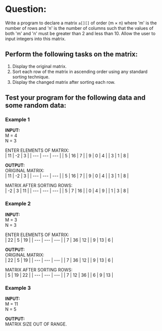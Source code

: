# Question:

Write a program to declare a matrix `a[][]` of order (m × n) where 'm' is the number of rows and 'n' is the number of columns such that the values of both 'm' and 'n' must be greater than 2 and less than 10. Allow the user to input integers into this matrix.

## Perform the following tasks on the matrix:

1.	Display the original matrix.
2.	Sort each row of the matrix in ascending order using any standard sorting technique.
3.	Display the changed matrix after sorting each row.

## Test your program for the following data and some random data:
 
### Example 1

**INPUT:**  
M = 4  
N = 3

ENTER ELEMENTS OF MATRIX:  
| 11  | -2  | 3   |
| --- | --- | --- |
| 5   | 16  | 7   |
| 9   | 0   | 4   |
| 3   | 1   | 8   |

**OUTPUT:**  
ORIGINAL MATRIX:  
| 11  | -2  | 3   |
| --- | --- | --- |
| 5   | 16  | 7   |
| 9   | 0   | 4   |
| 3   | 1   | 8   |

MATRIX AFTER SORTING ROWS:  
| -2  | 3   | 11  |
| --- | --- | --- |
| 5   | 7   | 16  |
| 0   | 4   | 9   |
| 1   | 3   | 8   |
 
### Example 2

**INPUT:**  
M = 3  
N = 3

ENTER ELEMENTS OF MATRIX:  
| 22  | 5   | 19  |
| --- | --- | --- |
| 7   | 36  | 12  |
| 9   | 13  | 6   |

**OUTPUT:**  
ORIGINAL MATRIX:  
| 22  | 5   | 19  |
| --- | --- | --- |
| 7   | 36  | 12  |
| 9   | 13  | 6   |


MATRIX AFTER SORTING ROWS:  
| 5   | 19  | 22  |
| --- | --- | --- |
| 7   | 12  | 36  |
| 6   | 9   | 13  |

### Example 3

**INPUT:**  
M = 11  
N = 5

**OUTPUT:**  
MATRIX SIZE OUT OF RANGE.
